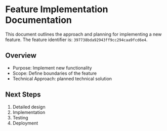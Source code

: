 # Feature Implementation Documentation

This document outlines the approach and planning for implementing a new feature. The feature identifier is: `397738bda92943ff9cc294caa9fcd6e4`.

## Overview
- Purpose: Implement new functionality
- Scope: Define boundaries of the feature
- Technical Approach: planned technical solution

## Next Steps
1. Detailed design
2. Implementation
3. Testing
4. Deployment